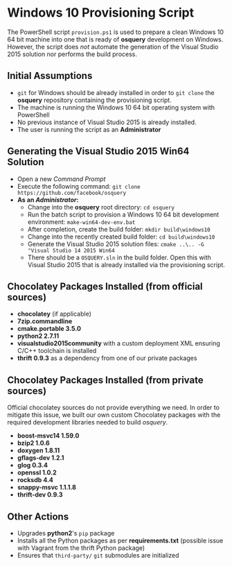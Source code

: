 # Windows 10 Provisioning Script
The PowerShell script `provision.ps1` is used to prepare a clean Windows 10 64 bit machine into one that is ready of **osquery** development on Windows. However, the script does _not_ automate the generation of the Visual Studio 2015 solution nor performs the build process. 

## Initial Assumptions
 * `git` for Windows should be already installed in order to `git clone` the **osquery** repository containing the provisioning script.
 * The machine is running the Windows 10 64 bit operating system with PowerShell
 * No previous instance of Visual Studio 2015 is already installed.
 * The user is running the script as an **Administrator**

## Generating the Visual Studio 2015 Win64 Solution
 * Open a new *Command Prompt*
 * Execute the following command: `git clone https://github.com/facebook/osquery`
 * **As an _Administrator_:**
   * Change into the **osquery** root directory: `cd osquery`
   * Run the batch script to provision a Windows 10 64 bit development environment: `make-win64-dev-env.bat`
   * After completion, create the build folder: `mkdir build\windows10`
   * Change into the recently created build folder: `cd build\windows10`
   * Generate the Visual Studio 2015 solution files: `cmake ..\.. -G "Visual Studio 14 2015 Win64`
   * There should be a `OSQUERY.sln` in the build folder. Open this with Visual Studio 2015 that is already installed via the provisioning script.

## Chocolatey Packages Installed (from official sources)
 * **chocolatey** (if applicable)
 * **7zip.commandline**
 * **cmake.portable 3.5.0**
 * **python2 2.7.11**
 * **visualstudio2015community** with a custom deployment XML ensuring C/C++ toolchain is installed
 * **thrift 0.9.3** as a dependency from one of our private packages

## Chocolatey Packages Installed (from private sources)
Official chocolatey sources do not provide everything we need. In order to mitigate this issue, we built our own custom Chocolatey packages with the required development libraries needed to build *osquery*.
 * **boost-msvc14 1.59.0**
 * **bzip2 1.0.6**
 * **doxygen 1.8.11**
 * **gflags-dev 1.2.1**
 * **glog 0.3.4**
 * **openssl 1.0.2**
 * **rocksdb 4.4**
 * **snappy-msvc 1.1.1.8**
 * **thrift-dev 0.9.3**

## Other Actions
 * Upgrades **python2**'s `pip` package
 * Installs all the Python packages as per **requirements.txt** (possible issue with Vagrant from the thrift Python package)
 * Ensures that `third-party/` `git` submodules are initialized
